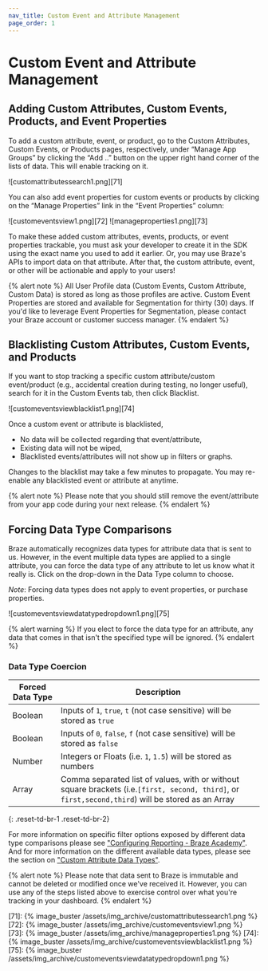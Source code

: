 ```yaml
---
nav_title: Custom Event and Attribute Management
page_order: 1
---
```


# Custom Event and Attribute Management

## Adding Custom Attributes, Custom Events, Products, and Event Properties

To add a custom attribute, event, or product, go to the Custom Attributes, Custom Events, or Products pages, respectively, under “Manage App Groups” by clicking the “Add ..” button on the upper right hand corner of the lists of data. This will enable tracking on it.

![customattributessearch1.png][71]


You can also add event properties for custom events or products by clicking on the “Manage Properties” link in the “Event Properties” column:

![customeventsview1.png][72]
![manageproperties1.png][73]

To make these added custom attributes, events, products, or event properties trackable, you must ask your developer to create it in the SDK using the exact name you used to add it earlier. Or, you may use Braze's APIs to import data on that attribute. After that, the custom attribute, event, or other will be actionable and apply to your users!

{% alert note %}
All User Profile data (Custom Events, Custom Attribute, Custom Data) is stored as long as those profiles are active. Custom Event Properties are stored and available for Segmentation for thirty (30) days. If you'd like to leverage Event Properties for Segmentation, please contact your Braze account or customer success manager. 
{% endalert %}

## Blacklisting Custom Attributes, Custom Events, and Products
If you want to stop tracking a specific custom attribute/custom event/product (e.g., accidental creation during testing, no longer useful), search for it in the Custom Events tab, then click Blacklist.

![customeventsviewblacklist1.png][74]

Once a custom event or attribute is blacklisted,
- No data will be collected regarding that event/attribute,
- Existing data will not be wiped,
- Blacklisted events/attributes will not show up in filters or graphs.

Changes to the blacklist may take a few minutes to propagate. You may re-enable any blacklisted event or attribute at anytime.

{% alert note %}
Please note that you should still remove the event/attribute from your app code during your next release.
{% endalert %}

## Forcing Data Type Comparisons
Braze automatically recognizes data types for attribute data that is sent to us. However, in the event multiple data types are applied to a single attribute, you can force the data type of any attribute to let us know what it really is. Click on the drop-down in the Data Type column to choose.

*Note*: Forcing data types does not apply to event properties, or purchase properties.

![customeventsviewdatatypedropdown1.png][75]

{% alert warning %}
If you elect to force the data type for an attribute, any data that comes in that isn't the specified type will be ignored.
{% endalert %}

### Data Type Coercion

| Forced Data Type | Description |
|------------------|-------------|
| Boolean | Inputs of `1`, `true`, `t` (not case sensitive) will be stored as `true` |
| Boolean | Inputs of `0`, `false`, `f` (not case sensitive) will be stored as `false` |
| Number | Integers or Floats (i.e. `1`, `1.5`) will be stored as numbers |
| Array | Comma separated list of values, with or without square brackets (i.e.`[first, second, third]`, or `first,second,third`) will be stored as an Array |
{: .reset-td-br-1 .reset-td-br-2}

For more information on specific filter options exposed by different data type comparisons please see ["Configuring Reporting - Braze Academy"][43]. And for more information on the different available data types, please see the section on ["Custom Attribute Data Types"][44].

{% alert note %}
Please note that data sent to Braze is immutable and cannot be deleted or modified once we've received it. However, you can use any of the steps listed above to exercise control over what you're tracking in your dashboard.
{% endalert %}


[43]: {{site.baseurl}}/user_guide/data_and_analytics/configuring_reporting/#configuring-reporting
[44]: {{site.baseurl}}/user_guide/data_and_analytics/custom_data/custom_attributes/#custom-attribute-data-types
[71]: {% image_buster /assets/img_archive/customattributessearch1.png %}
[72]: {% image_buster /assets/img_archive/customeventsview1.png %}
[73]: {% image_buster /assets/img_archive/manageproperties1.png %}
[74]: {% image_buster /assets/img_archive/customeventsviewblacklist1.png %}
[75]: {% image_buster /assets/img_archive/customeventsviewdatatypedropdown1.png %}

